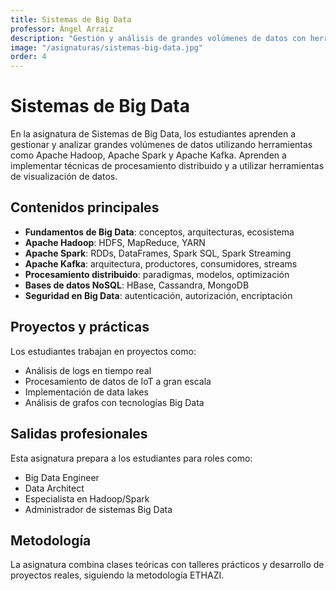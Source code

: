 ```yaml
---
title: Sistemas de Big Data
professor: Ángel Arraiz
description: "Gestión y análisis de grandes volúmenes de datos con herramientas como Apache Hadoop, Apache Spark y Apache Kafka"
image: "/asignaturas/sistemas-big-data.jpg"
order: 4
---
```


# Sistemas de Big Data

En la asignatura de Sistemas de Big Data, los estudiantes aprenden a gestionar y analizar grandes volúmenes de datos utilizando herramientas como Apache Hadoop, Apache Spark y Apache Kafka. Aprenden a implementar técnicas de procesamiento distribuido y a utilizar herramientas de visualización de datos.

## Contenidos principales

- **Fundamentos de Big Data**: conceptos, arquitecturas, ecosistema
- **Apache Hadoop**: HDFS, MapReduce, YARN
- **Apache Spark**: RDDs, DataFrames, Spark SQL, Spark Streaming
- **Apache Kafka**: arquitectura, productores, consumidores, streams
- **Procesamiento distribuido**: paradigmas, modelos, optimización
- **Bases de datos NoSQL**: HBase, Cassandra, MongoDB
- **Seguridad en Big Data**: autenticación, autorización, encriptación

## Proyectos y prácticas

Los estudiantes trabajan en proyectos como:

- Análisis de logs en tiempo real
- Procesamiento de datos de IoT a gran escala
- Implementación de data lakes
- Análisis de grafos con tecnologías Big Data

## Salidas profesionales

Esta asignatura prepara a los estudiantes para roles como:

- Big Data Engineer
- Data Architect
- Especialista en Hadoop/Spark
- Administrador de sistemas Big Data

## Metodología

La asignatura combina clases teóricas con talleres prácticos y desarrollo de proyectos reales, siguiendo la metodología ETHAZI. 